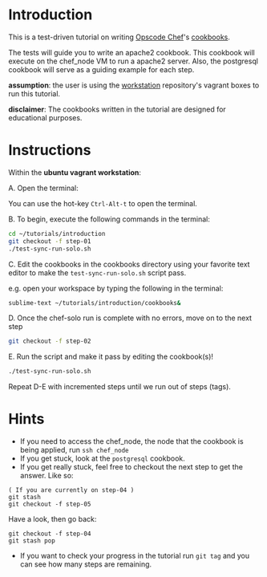 Introduction
============
This is a test-driven tutorial on writing [Opscode Chef](http://www.opscode.com/chef/)'s [cookbooks](http://docs.opscode.com/essentials_cookbooks.html).

The tests will guide you to write an apache2 cookbook. This cookbook will execute on the chef_node VM to run a apache2 server. Also, the postgresql cookbook will serve as a guiding example for each step.

__assumption__: the user is using the [workstation](https://github.com/chef-tutorials/workstation.git) repository's vagrant boxes to run this tutorial.

__disclaimer__: The cookbooks written in the tutorial are designed for educational purposes.

Instructions
============
Within the __ubuntu vagrant workstation__:

A. Open the terminal:

You can use the hot-key `Ctrl-Alt-t` to open the terminal.

B. To begin, execute the following commands in the terminal:

```bash
cd ~/tutorials/introduction
git checkout -f step-01
./test-sync-run-solo.sh
```

C. Edit the cookbooks in the cookbooks directory using your favorite text editor to make the `test-sync-run-solo.sh` script pass.

e.g. open your workspace by typing the following in the terminal:

```bash
sublime-text ~/tutorials/introduction/cookbooks&
```

D. Once the chef-solo run is complete with no errors, move on to the next step

```bash
git checkout -f step-02
```
E. Run the script and make it pass by editing the cookbook(s)!

```bash
./test-sync-run-solo.sh
```
Repeat D-E with incremented steps until we run out of steps (tags).


Hints
=====
* If you need to access the chef_node, the node that the cookbook is being applied, run `ssh chef_node`
* If you get stuck, look at the `postgresql` cookbook.
* If you get really stuck, feel free to checkout the next step to get the answer. Like so:

```
( If you are currently on step-04 )
git stash
git checkout -f step-05
```

Have a look, then go back:

```
git checkout -f step-04
git stash pop
```

* If you want to check your progress in the tutorial run `git tag` and you can see how many steps are remaining.
